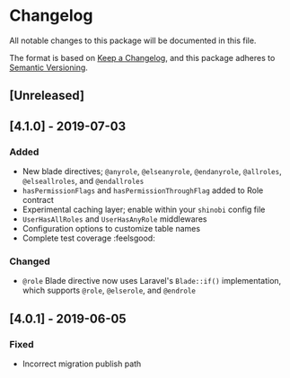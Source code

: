 # Changelog
All notable changes to this package will be documented in this file.

The format is based on [Keep a Changelog](https://keepachangelog.com/en/1.0.0/), and this package adheres to [Semantic Versioning](https://semver.org/spec/v2.0.0.html).

## [Unreleased]

## [4.1.0] - 2019-07-03
### Added
- New blade directives; `@anyrole`, `@elseanyrole`, `@endanyrole`, `@allroles`, `@elseallroles`, and `@endallroles`
- `hasPermissionFlags` and `hasPermissionThroughFlag` added to Role contract
- Experimental caching layer; enable within your `shinobi` config file
- `UserHasAllRoles` and `UserHasAnyRole` middlewares
- Configuration options to customize table names
- Complete test coverage :feelsgood:

### Changed
- `@role` Blade directive now uses Laravel's `Blade::if()` implementation, which supports `@role`, `@elserole`, and `@endrole`

## [4.0.1] - 2019-06-05
### Fixed
- Incorrect migration publish path
